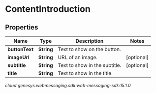 # ContentIntroduction


## Properties

| Name | Type | Description | Notes |
| ------------ | ------------- | ------------- | ------------- |
| **buttonText** | **String** | Text to show on the button. |  |
| **imageUrl** | **String** | URL of an image. |  [optional] |
| **subtitle** | **String** | Text to show in the subtitle. |  [optional] |
| **title** | **String** | Text to show in the title. |  |




_cloud.genesys.webmessaging.sdk:web-messaging-sdk:15.1.0_
